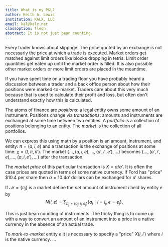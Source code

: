 ```yaml
---
title: What is my P&L?
author: Keith A. Lewis
institution: KALX, LLC
email: kal@kalx.net
classoption: fleqn
abstract: It is not just bean counting.
...
```


Every trader knows about slippage. The price quoted by an exchange is not
necessarly the price at which a trade is executed. Market orders get matched
against limit orders like blocks dropping in tetris. Limit order quantities
get eaten up until the market order is filled. It is also possible other
market orders or more limit orders are placed in the meantime.

If you have spent time on a trading floor you have probably
heard a discussion between a trader and a back office person about how
their positions were marked-to-market. Traders care about this very much
because that is used to calculate their profit and loss, but often
don't understand exactly how this is calculated.

The atoms of finance are _positions_: a legal entity owns some amount
of an instrument. Positions change via _transactions_: amounts
and instruments are exchanged at some time between two entities.
A _portfolio_ is a collection of positions belonging to an entity.
The _market_ is the collection of all portfolios.

We can express this using math by a position is an amount, instrument,
and entity: $\pi = (a, i, e)$ and a transaction is the exchange of
positions at some time: $\chi = (t, \pi, \pi')$.
The market ${\{\ldots,(a, i, e),\ldots,(a',i',e'),\ldots\}}$
becomes ${\{\ldots,(a', i', e),\ldots,(a,i,e'),\ldots\}}$
after the transaction.

The _market price_ of this particular transaction is $X = a/a'$.
It is often the case prices are quoted in terms of some native currency.
If Ford has "price" $10.4 per share then $a = 10.4a'$ dollars can be exchanged for
$a'$ shares. 

If $\mathcal{M} = \{\pi_j\}$ is a market define the _net_ amount
of instrument $i$ held by entity $e$ by
$$
	N(i, e) = \sum_{\pi_j = (a_j, i_j, e_j)}\{a_j\mid i = i_j, e = e_j\}.
$$

This is just bean counting of instruments. The tricky thing is to
come up with a way to convert an amount of an instrument into
a price in a native currency in the absence of an actual trade.

To _mark-to-market_ entity $e$ it is necessary to specify a "price" $X(i,i')$ where
$i$ is the native currency.  ...
